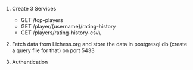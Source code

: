 1. Create 3 Services

   - GET /top-players
   - GET /player/{username}/rating-history
   - GET /players/rating-history-csv\

2. Fetch data from Lichess.org and store the data in postgresql db (create a query file for that) on port 5433

3. Authentication
